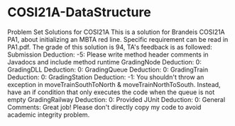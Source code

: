 # COSI21A-DataStructure
Problem Set Solutions for COSI21A
This is a solution for Brandeis COSI21A PA1, about initializing an MBTA red line. Specific requirement can be read in PA1.pdf.
The grade of this solution is 94, TA's feedback is as followed:
Submission Deduction: -5: Please write method header comments in Javadocs and include method runtime
GradingNode Deduction: 0: 
GradingDLL Deduction: 0: 
GradingQueue Deduction: 0: 
GradingTrain Deduction: 0: 
GradingStation Deduction: -1: You shouldn't throw an exception in moveTrainSouthToNorth & moveTrainNorthToSouth. Instead, have an if condition that only executes the code when the queue is not empty
GradingRailway Deduction: 0: 
Provided JUnit Deduction: 0: 
General Comments: Great job!
Please don't directly copy my code to avoid academic integrity problem.
